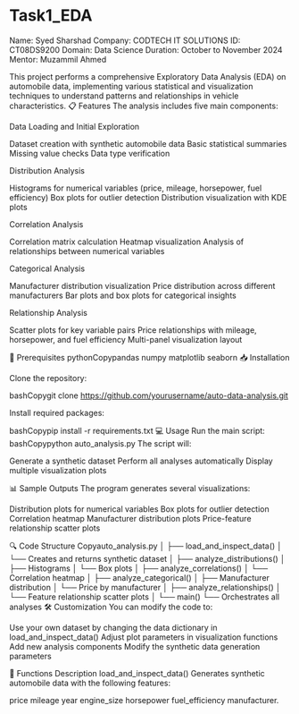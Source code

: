 # Task1_EDA
Name: Syed Sharshad
Company: CODTECH IT SOLUTIONS
ID: CT08DS9200
Domain:  Data Science 
Duration: October to November 2024
Mentor: Muzammil Ahmed

This project performs a comprehensive Exploratory Data Analysis (EDA) on automobile data, implementing various statistical and visualization techniques to understand patterns and relationships in vehicle characteristics.
📋 Features
The analysis includes five main components:

Data Loading and Initial Exploration

Dataset creation with synthetic automobile data
Basic statistical summaries
Missing value checks
Data type verification


Distribution Analysis

Histograms for numerical variables (price, mileage, horsepower, fuel efficiency)
Box plots for outlier detection
Distribution visualization with KDE plots


Correlation Analysis

Correlation matrix calculation
Heatmap visualization
Analysis of relationships between numerical variables


Categorical Analysis

Manufacturer distribution visualization
Price distribution across different manufacturers
Bar plots and box plots for categorical insights


Relationship Analysis

Scatter plots for key variable pairs
Price relationships with mileage, horsepower, and fuel efficiency
Multi-panel visualization layout



🔧 Prerequisites
pythonCopypandas
numpy
matplotlib
seaborn
📥 Installation

Clone the repository:

bashCopygit clone https://github.com/yourusername/auto-data-analysis.git

Install required packages:

bashCopypip install -r requirements.txt
💻 Usage
Run the main script:
bashCopypython auto_analysis.py
The script will:

Generate a synthetic dataset
Perform all analyses automatically
Display multiple visualization plots

📊 Sample Outputs
The program generates several visualizations:

Distribution plots for numerical variables
Box plots for outlier detection
Correlation heatmap
Manufacturer distribution plots
Price-feature relationship scatter plots

🔍 Code Structure
Copyauto_analysis.py
│
├── load_and_inspect_data()
│   └── Creates and returns synthetic dataset
│
├── analyze_distributions()
│   ├── Histograms
│   └── Box plots
│
├── analyze_correlations()
│   └── Correlation heatmap
│
├── analyze_categorical()
│   ├── Manufacturer distribution
│   └── Price by manufacturer
│
├── analyze_relationships()
│   └── Feature relationship scatter plots
│
└── main()
    └── Orchestrates all analyses
🛠 Customization
You can modify the code to:

Use your own dataset by changing the data dictionary in load_and_inspect_data()
Adjust plot parameters in visualization functions
Add new analysis components
Modify the synthetic data generation parameters

📝 Functions Description
load_and_inspect_data()
Generates synthetic automobile data with the following features:

price
mileage
year
engine_size
horsepower
fuel_efficiency
manufacturer.
